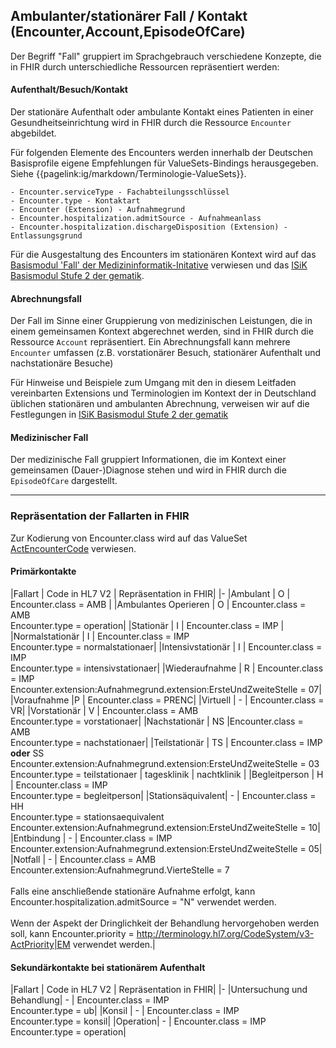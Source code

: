 ## Ambulanter/stationärer Fall / Kontakt (Encounter,Account,EpisodeOfCare)

Der Begriff "Fall" gruppiert im Sprachgebrauch verschiedene Konzepte, die in FHIR durch unterschiedliche Ressourcen repräsentiert werden:

#### **Aufenthalt/Besuch/Kontakt** 

Der stationäre Aufenthalt oder ambulante Kontakt eines Patienten in einer Gesundheitseinrichtung wird in FHIR durch die Ressource `Encounter` abgebildet.

Für folgenden Elemente des Encounters werden innerhalb der Deutschen Basisprofile eigene Empfehlungen für ValueSets-Bindings herausgegeben. Siehe {{pagelink:ig/markdown/Terminologie-ValueSets}}.

    - Encounter.serviceType - Fachabteilungsschlüssel
    - Encounter.type - Kontaktart
    - Encounter (Extension) - Aufnahmegrund
    - Encounter.hospitalization.admitSource - Aufnahmeanlass
    - Encounter.hospitalization.dischargeDisposition (Extension) - Entlassungsgrund

Für die Ausgestaltung des Encounters im stationären Kontext wird auf das [Basismodul 'Fall' der Medizininformatik-Initative](https://simplifier.net/guide/medizininformatikinitiative-modulfall-implementationguide/igmiikdsmodulfall) verwiesen und das [ISiK Basismodul Stufe 2 der gematik](https://simplifier.net/guide/implementierungsleitfadenisik-basismodul/ImplementationGuide-markdown-Datenobjekte-Datenobjekte-Kontakt?version=current).

#### **Abrechnungsfall** 

Der Fall im Sinne einer Gruppierung von medizinischen Leistungen, die in einem gemeinsamen Kontext abgerechnet werden, sind in FHIR durch die Ressource `Account` repräsentiert. Ein Abrechnungsfall kann mehrere `Encounter` umfassen (z.B. vorstationärer Besuch, stationärer Aufenthalt und nachstationäre Besuche)

Für Hinweise und Beispiele zum Umgang mit den in diesem Leitfaden vereinbarten Extensions und Terminologien im Kontext der in Deutschland üblichen stationären und ambulanten Abrechnung, verweisen wir auf die Festlegungen in [ISiK Basismodul Stufe 2 der gematik](https://simplifier.net/guide/implementierungsleitfadenisik-basismodul/ImplementationGuide-markdown-Datenobjekte-Datenobjekte-Abrechnungsfall?version=current)

#### **Medizinischer Fall** 

Der medizinische Fall gruppiert Informationen, die im Kontext einer gemeinsamen (Dauer-)Diagnose stehen und wird in FHIR durch die `EpisodeOfCare` dargestellt.

----

### Repräsentation der Fallarten in FHIR

Zur Kodierung von Encounter.class wird auf das ValueSet [ActEncounterCode](http://terminology.hl7.org/ValueSet/v3-ActEncounterCode) verwiesen.

#### Primärkontakte
|Fallart | Code in HL7 V2 | Repräsentation in FHIR|
|-
|Ambulant | O | Encounter.class = AMB |
|Ambulantes Operieren | O | Encounter.class = AMB</br>Encounter.type = operation|
|Stationär | I | Encounter.class = IMP |
|Normalstationär | I | Encounter.class = IMP</br>Encounter.type = normalstationaer|
|Intensivstationär | I | Encounter.class = IMP</br>Encounter.type = intensivstationaer|
|Wiederaufnahme | R | Encounter.class = IMP</br>Encounter.extension:Aufnahmegrund.extension:ErsteUndZweiteStelle = 07|
|Voraufnahme |P | Encounter.class = PRENC|
|Virtuell | - | Encounter.class = VR|
|Vorstationär | V | Encounter.class = AMB</br>Encounter.type = vorstationaer|
|Nachstationär | NS |Encounter.class = AMB</br>Encounter.type = nachstationaer|
|Teilstationär | TS | Encounter.class = IMP **oder** SS</br>Encounter.extension:Aufnahmegrund.extension:ErsteUndZweiteStelle = 03</br>Encounter.type = teilstationaer \| tagesklinik \| nachtklinik |
|Begleitperson | H | Encounter.class = IMP</br>Encounter.type = begleitperson|
|Stationsäquivalent| - | Encounter.class = HH</br>Encounter.type = stationsaequivalent</br>Encounter.extension:Aufnahmegrund.extension:ErsteUndZweiteStelle = 10|
|Entbindung | - | Encounter.class = IMP</br>Encounter.extension:Aufnahmegrund.extension:ErsteUndZweiteStelle = 05|
|Notfall | - | Encounter.class = AMB<br> Encounter.extension:Aufnahmegrund.VierteStelle = 7<br><br>Falls eine anschließende stationäre Aufnahme erfolgt, kann Encounter.hospitalization.admitSource = "N" verwendet werden.<br><br>Wenn der Aspekt der Dringlichkeit der Behandlung hervorgehoben werden soll, kann Encounter.priority = http://terminology.hl7.org/CodeSystem/v3-ActPriority|EM verwendet werden.|

#### Sekundärkontakte bei stationärem Aufenthalt
|Fallart | Code in HL7 V2 | Repräsentation in FHIR|
|-
|Untersuchung und Behandlung| - | Encounter.class = IMP</br>Encounter.type = ub|
|Konsil | - | Encounter.class = IMP</br>Encounter.type = konsil|
|Operation| - | Encounter.class = IMP</br>Encounter.type = operation|


